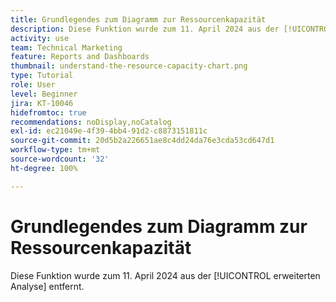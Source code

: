 ```yaml
---
title: Grundlegendes zum Diagramm zur Ressourcenkapazität
description: Diese Funktion wurde zum 11. April 2024 aus der [!UICONTROL erweiterten Analyse] entfernt.
activity: use
team: Technical Marketing
feature: Reports and Dashboards
thumbnail: understand-the-resource-capacity-chart.png
type: Tutorial
role: User
level: Beginner
jira: KT-10046
hidefromtoc: true
recommendations: noDisplay,noCatalog
exl-id: ec21049e-4f39-4bb4-91d2-c8873151811c
source-git-commit: 20d5b2a226651ae8c4dd24da76e3cda53cd647d1
workflow-type: tm+mt
source-wordcount: '32'
ht-degree: 100%

---
```


# Grundlegendes zum Diagramm zur Ressourcenkapazität

Diese Funktion wurde zum 11. April 2024 aus der [!UICONTROL erweiterten Analyse] entfernt.

